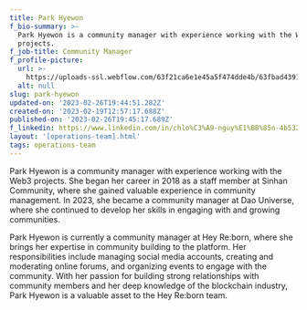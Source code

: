 ```yaml
---
title: Park Hyewon
f_bio-summary: >-
  Park Hyewon is a community manager with experience working with the Web3
  projects.
f_job-title: Community Manager
f_profile-picture:
  url: >-
    https://uploads-ssl.webflow.com/63f21ca6e1e45a5f474dde4b/63fbad43911c6f63c2f6bdac_Park%20Hyewon.jpg
  alt: null
slug: park-hyewon
updated-on: '2023-02-26T19:44:51.282Z'
created-on: '2023-02-19T12:57:17.688Z'
published-on: '2023-02-26T19:45:17.689Z'
f_linkedin: https://www.linkedin.com/in/chlo%C3%A9-nguy%E1%BB%85n-4b5329120/
layout: '[operations-team].html'
tags: operations-team
---
```


Park Hyewon is a community manager with experience working with the Web3 projects. She began her career in 2018 as a staff member at Sinhan Community, where she gained valuable experience in community management. In 2023, she became a community manager at Dao Universe, where she continued to develop her skills in engaging with and growing communities.

Park Hyewon is currently a community manager at Hey Re:born, where she brings her expertise in community building to the platform. Her responsibilities include managing social media accounts, creating and moderating online forums, and organizing events to engage with the community. With her passion for building strong relationships with community members and her deep knowledge of the blockchain industry, Park Hyewon is a valuable asset to the Hey Re:born team.

‍

